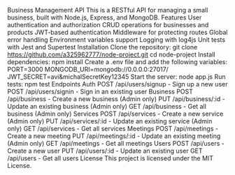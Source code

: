 Business Management API
This is a RESTful API for managing a small business, built with Node.js, Express, and MongoDB.
Features
User authentication and authorization
CRUD operations for businesses and products
JWT-based authentication
Middleware for protecting routes
Global error handling
Environment variables support
Logging with log4js
Unit tests with Jest and Supertest
Installation
Clone the repository:
git clone https://github.com/a325962777/node-project.git
cd node-project
Install dependencies:
npm install
Create a .env file and add the following variables:
PORT=3000
MONGODB_URI=mongodb://0.0.0.0:27017/
JWT_SECRET=avi&michalSecretKey12345
Start the server:
node app.js
Run tests:
npm test
Endpoints
Auth
POST /api/users/signup - Sign up a new user
POST /api/users/signin - Sign in an existing user
Business
POST /api/business - Create a new business (Admin only)
PUT /api/business/:id - Update an existing business (Admin only)
GET /api/business - Get all business (Admin only)
Services
POST /api/services - Create a new service (Admin only)
PUT /api/services/:id - Update an existing service (Admin only)
GET /api/services - Get all services
Meetings
POST /api/meetings - Create a new meeting
PUT /api/meetings/:id - Update an existing meeting (Admin only)
GET /api/meetings - Get all meetings
Users
POST /api/users - Create a new user
PUT /api/users/:id - Update an existing user
GET /api/users - Get all users
License
This project is licensed under the MIT License.
